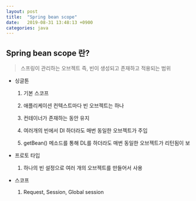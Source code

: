 ```yaml
---
layout: post
title:  "Spring bean scope"
date:   2019-08-31 13:48:13 +0900
categories: java
---
```


## Spring bean scope 란?

  > 스프링이 관리하는 오브젝트 즉, 빈이 생성되고 존재하고 적용되는 범위
  
  - 싱글톤 
  
    1) 기본 스코프
  
    2) 애플리케이션 컨텍스트마다 빈 오브젝트는 하나
  
    3) 컨테이너가 존재하는 동안 유지
    
    4) 여러개의 빈에서 DI 하더라도 매번 동일한 오브젝트가 주입
    
    5) getBean() 메소드를 통해 DL를 하더라도 매번 동일한 오브젝트가 리턴됨이 보
  
  - 프로토 타입
  
    1) 하나의 빈 설정으로 여러 개의 오브젝트를 만들어서 사용
  
  - 스코프 
  
    1) Request, Session, Global session
